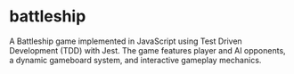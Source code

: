 # battleship
A Battleship game implemented in JavaScript using Test Driven Development (TDD) with Jest. The game features player and AI opponents, a dynamic gameboard system, and interactive gameplay mechanics.
